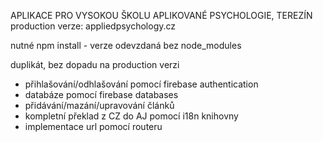 APLIKACE PRO VYSOKOU ŠKOLU APLIKOVANÉ PSYCHOLOGIE, TEREZÍN
production verze: appliedpsychology.cz


nutné npm install - verze odevzdaná bez node_modules

duplikát, bez dopadu na production verzi




- přihlašování/odhlašování pomocí firebase authentication
- databáze pomocí firebase databases
- přidávání/mazání/upravování článků
- kompletní překlad z CZ do AJ pomocí i18n knihovny
- implementace url pomocí routeru
